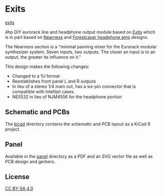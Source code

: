 # Exits
[exits](/images/Exits%201U%20Panel.jpg)

4hp DIY eurorack line and headphone output module based on [Exits](https://github.com/ramphands/Exits) which is in part based on [Nearness](https://github.com/sarnesjo/nearness) and [Forestcaver headphone amp](https://github.com/forestcaver/Analog-Voice/tree/master/AJH_Headphone_Amp) designs. 

The Nearness section is a "minimal panning mixer for the Eurorack modular synthesizer system. Seven inputs, two outputs. The closer an input is to an output, the greater its influence on it."  

This design makes the following changes:
- Changed to a 1U format
- Reestablishes front panel L and R outputs
- In lieu of a stereo 1/4 main out, has a six-pin connector that is compatible with Intellijel cases.
- NE5532 in lieu of NJM4556 for the headphone portion



## Schematic and PCBs

The [kicad](kicad) directory contains the schematic and PCB layout as a KiCad 6 project.

## Panel

Available in the [panel](panel) directory as a PDF and an SVG vector file as well as PCB design and gerbers.

## License

[CC BY-SA 4.0](http://creativecommons.org/licenses/by-sa/4.0/)
